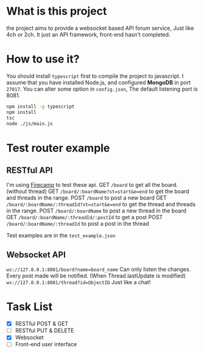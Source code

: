 # What is this project
the project aims to provide a websocket based API forum service, Just like 4ch or 2ch. 
It just an API framework, front-end hasn't completed. 
# How to use it? 
You should install `typescript` first to compile the project to javascript. 
I assume that you have installed Node.js, and configured **MongoDB** in port `27017`. 
You can alter some option in `config.json`, The default listening port is 8081. 
```bash
npm install -g typescript
npm install
tsc
node ./js/main.js 
```
# Test router example
## RESTful API
I'm using [Firecamp](https://firecamp.io/) to test these api. 
GET `/board` to get all the board. (without thread)
GET `/board/:boardName?st=start&e=end` to get the board and threads in the range. 
POST `/board` to post a new board
GET `/board/:boardName/:threadId?st=start&e=end` to get the thread and threads in the range. 
POST `/board/:boardName` to post a new thread in the board
GET `/board/:boardName/:threadId/:postId` to get a post
POST `/board/:boardName/:threadId` to post a post in the thread

Test examples are in the `test_example.json`
## Websocket API
`ws://127.0.0.1:8081/board?name=board_name`
Can only listen the changes. 
Every post made will be notified. (When Thread.lastUpdate is modified)
`ws://127.0.0.1:8081/thread?id=ObjectID`
Just like a chat! 
# Task List
- [x] RESTful POST & GET
- [ ] RESTful PUT & DELETE
- [x] Websocket
- [ ] Front-end user interface